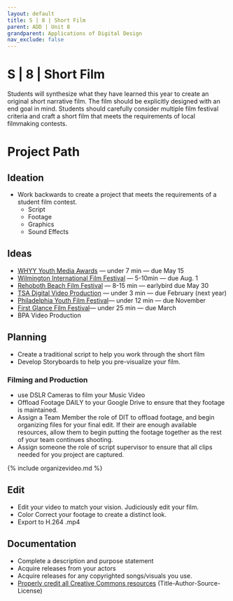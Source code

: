 ```yaml
---
layout: default
title: S | 8 | Short Film
parent: ADD | Unit 8
grandparent: Applications of Digital Design
nav_exclude: false
---
```

# S | 8 | Short Film
Students will synthesize what they have learned this year to create an original short narrative film. The film should be explicitly designed with an end goal in mind. Students should carefully consider multiple film festival criteria and craft a short film that meets the requirements of local filmmaking contests.

# Project Path
## Ideation
- Work backwards to create a project that meets the requirements of a student film contest.
    - Script
    - Footage
    - Graphics
    - Sound Effects
    
## Ideas
- [WHYY Youth Media Awards](https://whyy.org/youth-media-awards/) — under 7 min — due May 15
- [Wilmington International Film Festival](https://forms.office.com/pages/responsepage.aspx?id=EjosfMhKUUebK9ii7HLJDpn8byl4N95JsdwfVTGLzL9UNkFBOVRMMEZWSkxHSDVTQkVFRjNJUEpFRi4u&route=shorturl) — 5-10min — due Aug. 1
- [Rehoboth Beach Film Festival](https://filmfreeway.com/RehobothBeachInternationalFilmFestival) — 8-15 min — earlybird due May 30
- [TSA Digital Video Production](https://tsaweb.org/competitions/!hs/-in-category/categories/stem-and-the-arts#highschool) — under 3 min — due February (next year)
- [Philadelphia Youth Film Festival](https://filmfreeway.com/phyff#:~:text=The%20Philadelphia%20Youth%20Film%20Festival,expanding%20community%20of%20young%20filmmakers.)— under 12 min — due November
- [First Glance Film Festival](https://firstglancefilms.com/callforentries/)— under 25 min — due March
- BPA Video Production
    
## Planning
- Create a traditional script to help you work through the short film
- Develop Storyboards to help you pre-visualize your film.
    
### Filming and Production
- use DSLR Cameras to film your Music Video
- Offload Footage DAILY to your Google Drive to ensure that they footage is maintained.
- Assign a Team Member the role of DIT to offload footage, and begin organizing files for your final edit. If their are enough available resources, allow them to begin putting the footage together as the rest of your team continues shooting.
- Assign someone the role of script supervisor to ensure that all clips needed for you project are captured.
    
{% include organizevideo.md %}

## Edit
- Edit your video to match your vision. Judiciously edit your film.
- Color Correct your footage to create a distinct look.
- Export to H.264 .mp4

## Documentation
- Complete a description and purpose statement
- Acquire releases from your actors
- Acquire releases for any copyrighted songs/visuals you use.
- [Properly credit all Creative Commons resources](https://wiki.creativecommons.org/wiki/Recommended_practices_for_attribution) (Title-Author-Source-License)